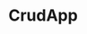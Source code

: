# CrudApp

<!-- 
//cmds to install require module in the beginning
npm i express
npm i --save-dev nodemon
npm i mongoose
npm i typescript
tsc --init
npm i @types/express
npm init @eslint/config@latest
 -->